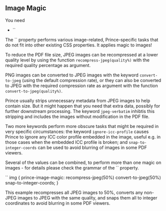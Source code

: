 Image Magic
-----------

You need  
-   ``

The `` property performs various image-related, Prince-specific tasks that do not fit into other existing CSS properties. It applies magic to images!

To reduce the PDF file size, JPEG images can be recompressed at a lower quality level by using the function `recompress-jpeg(quality%)` with the required quality percentage as argument.

PNG images can be converted to JPEG images with the keyword `convert-to-jpeg` (using the default compression rate), or they can also be converted to JPEG with the required compression rate as argument with the function `convert-to-jpeg(quality%)`.

Prince usually strips unnecessary metadata from JPEG images to help contain size. But it might happen that you need that extra data, possibly for further downstream processing. The keyword `jpeg-verbatim` inhibtis this stripping and includes the images without modification in the PDF file.

Two more keywords perform more obscure tasks that might be required in very specific circumstances: the keyword `ignore-icc-profile` causes Prince to ignore any ICC color profile embedded in the image, useful e.g. in those cases when the embedded ICC profile is broken; and `snap-to-integer-coords` can be used to avoid blurring of images in some PDF viewers.

Several of the values can be combined, to perform more than one magic on images - for details please check the grammar of the `` property.

``
    img {
        prince-image-magic: recompress-jpeg(50%) convert-to-jpeg(50%) snap-to-integer-coords;
    }

This example recompresses all JPEG images to 50%, converts any non-JPEG images to JPEG with the same quality, and snaps them all to integer coordinates to avoid blurring in some PDF viewers.


